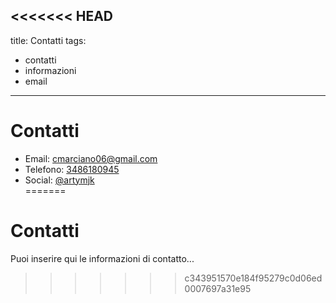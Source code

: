 <<<<<<< HEAD
---
title: Contatti
tags:
  - contatti
  - informazioni
  - email
---

# Contatti

- Email: [cmarciano06@gmail.com](mailto:cmarciano06@gmail.com)  
- Telefono: [3486180945](tel:+393486180945)  
- Social: [@artymjk](https://www.instagram.com/artymjk/)  
=======
# Contatti

Puoi inserire qui le informazioni di contatto...
>>>>>>> c343951570e184f95279c0d06ed0007697a31e95

